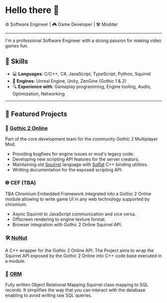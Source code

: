 # Hello there 👋

⚙️ Software Engineer | 🎮 Game Developer | 🛠️ Modder

---

I'm a professional Software Engineer with a strong passion for making video games fun.

## 🧪 Skills

- 💻 **Languages**: C/C++, C#, JavaScript, TypeScript, Python, Squirrel
- 🧱 **Engines**: Unreal Engine, Unity, ZenGine (Gothic 1 & 2)
- 🔍 **Experience with**: Gameplay programming, Engine tooling, Audio, Optimization, Networking

---

## 🧩 Featured Projects

### 🔧 [Gothic 2 Online](https://gothic-online.com/)
Part of the core development team for the community Gothic 2 Multiplayer Mod.
- Providing bugfixes for engine issues or mod's legacy code.
- Developing new scripting API features for the server creators.
- Maintaining old [Squirrel](https://gitlab.com/GothicMultiplayerTeam/dependencies/squirrel) language with [SqRat](https://gitlab.com/GothicMultiplayerTeam/dependencies/sqrat) C++ binding utilities.
- Writting documentation for the exposed scripting API.

### 🌐 CEF (TBA)
TBA Chromium Embedded Framework integrated into a Gothic 2 Online module allowing to write game UI in any web technology supported by chromium.
- Async Squirrel to JavaScript communication and vice versa.
- Offscreen rendering to engine texture format.
- Browser integration with Gothic 2 Online Squirrel API.

### 🛠️ [NoNut](https://gitlab.com/g2o/modules/dependencies/nonut)
A C++ wrapper for the Gothic 2 Online API. The Project aims to wrap the Squirrel API exposed by the Gothic 2 Online into C++ code base executed in a module.

### 🔌 [ORM](https://gitlab.com/g2o/scripts/orm)
Fully written Object Relational Mapping Squirrel class mapping to SQL records.
It simplifies the way that you can interact with the database enabling to avoid writing raw SQL queries.

